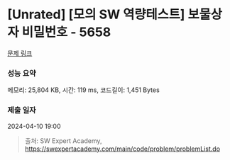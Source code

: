 # [Unrated] [모의 SW 역량테스트] 보물상자 비밀번호 - 5658 

[문제 링크](https://swexpertacademy.com/main/code/problem/problemDetail.do?contestProbId=AWXRUN9KfZ8DFAUo) 

### 성능 요약

메모리: 25,804 KB, 시간: 119 ms, 코드길이: 1,451 Bytes

### 제출 일자

2024-04-10 19:00



> 출처: SW Expert Academy, https://swexpertacademy.com/main/code/problem/problemList.do